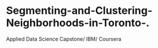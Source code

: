 # Segmenting-and-Clustering-Neighborhoods-in-Toronto-.
Applied Data Science Capstone/ IBM/ Coursera

